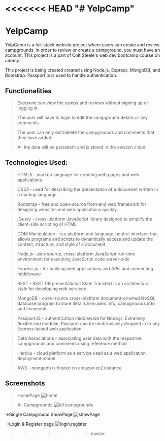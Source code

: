 <<<<<<< HEAD
"# YelpCamp" 
=======
# YelpCamp
YelpCamp is a full-stack website project where users can create and review campgrounds.
In order to review or create a campground, you must have an account. This project is a part of Colt Steele's web dev bootcamp course on udemy.

This project is being created created using Node.js, Express, MongoDB, and Bootstrap. Passport.js is used to handle authentication.


## Functionalities

>Everyone can view the camps and reviews without signing up or logging in.

>The user will have to login to edit the campground details or any comments.

>The user can only edit/delete the campgrounds and comments that they have added.

>All the data will pe persistent and is stored in the awazon cloud.

## Technologies Used:

>HTML5 - markup language for creating web pages and web applications

>CSS3 - used for describing the presentation of a document written in a markup language

>Bootstrap - free and open-source front-end web framework for designing websites and web applications quickly

>jQuery - cross-platform JavaScript library designed to simplify the client-side scripting of HTML

>DOM Manipulation - is a platform and language-neutral interface that allows programs and scripts to dynamically access and update the content, structure, and style of a document

>Node.js - pen-source, cross-platform JavaScript run-time environment for executing JavaScript code server-side

>Express.js - for building web applications and APIs and connecting middleware

>REST - REST (REpresentational State Transfer) is an architectural style for developing web services

>MongoDB - open-source cross-platform document-oriented NoSQL database program to store details like users info, campgrounds info and comments

>PassportJS - authentication middleware for Node.js. Extremely flexible and modular, Passport can be unobtrusively dropped in to any Express-based web application

>Data Associations - associating user data with the respective campgrounds and comments using reference method

>Heroku - cloud platform as a service used as a web application deployment model

>AWS - mongodb is hosted on amazon ec2 instance

## Screenshots
>HomePage
![home](https://user-images.githubusercontent.com/51289274/113733448-1a3ac300-9718-11eb-9fc7-defb8d2cd9c1.png)

>All Campgrounds
![All campgrounds](https://user-images.githubusercontent.com/51289274/113733438-173fd280-9718-11eb-8a0d-8e13f1ab3d45.png)

->Single Campground ShowPage
![showPage](https://user-images.githubusercontent.com/51289274/113733465-1e66e080-9718-11eb-9ffe-8b047640942a.png)

->Login & Register page
![login,register](https://user-images.githubusercontent.com/51289274/113734300-d8f6e300-9718-11eb-801e-5cb4698a1560.png)


>>>>>>> master
